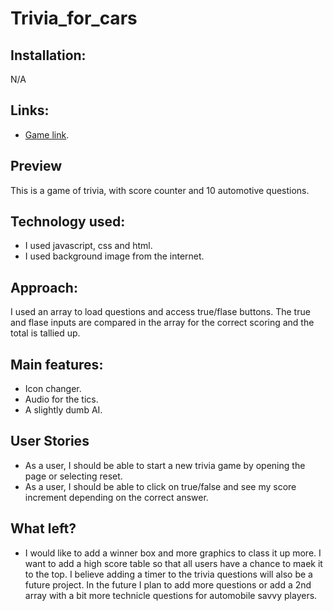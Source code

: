 # Trivia_for_cars

## Installation: 
N/A

## Links:

- [Game link](https://ed-charboneau.github.io/).


## Preview

This is a game of trivia, with score counter and 10 automotive questions.  

## Technology used:

- I used javascript, css and html.
- I used background image from the internet.


## Approach:
I used an array to load questions and access true/flase buttons.  The true and flase inputs are compared in the array for the correct scoring and the total is tallied up.


## Main features:
- Icon changer.
- Audio for the tics.
- A slightly dumb AI.

## User Stories
- As a user, I should be able to start a new trivia game by opening the page or selecting reset.
- As a user, I should be able to click on true/false and see my score increment depending on the correct answer.

## What left?
- I would like to add a winner box and more graphics to class it up more.  I want to add a high score table so that all users have a chance to maek it to the top.  I believe adding a timer to the trivia questions will also be a future project. In the future I plan to add more questions or add a 2nd array with a bit more technicle questions for automobile savvy players.